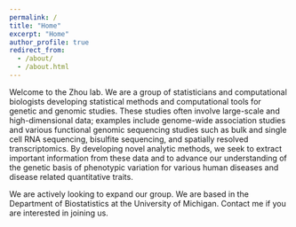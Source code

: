 ```yaml
---
permalink: /
title: "Home"
excerpt: "Home"
author_profile: true
redirect_from: 
  - /about/
  - /about.html
---
```


Welcome to the Zhou lab. We are a group of statisticians and computational biologists developing statistical methods and computational tools for genetic and genomic studies. These studies often involve large-scale and high-dimensional data; examples include genome-wide association studies and various functional genomic sequencing studies such as bulk and single cell RNA sequencing, bisulfite sequencing, and spatially resolved transcriptomics. By developing novel analytic methods, we seek to extract important information from these data and to advance our understanding of the genetic basis of phenotypic variation for various human diseases and disease related quantitative traits.

We are actively looking to expand our group. We are based in the Department of Biostatistics at the University of Michigan. Contact me if you are interested in joining us. 



